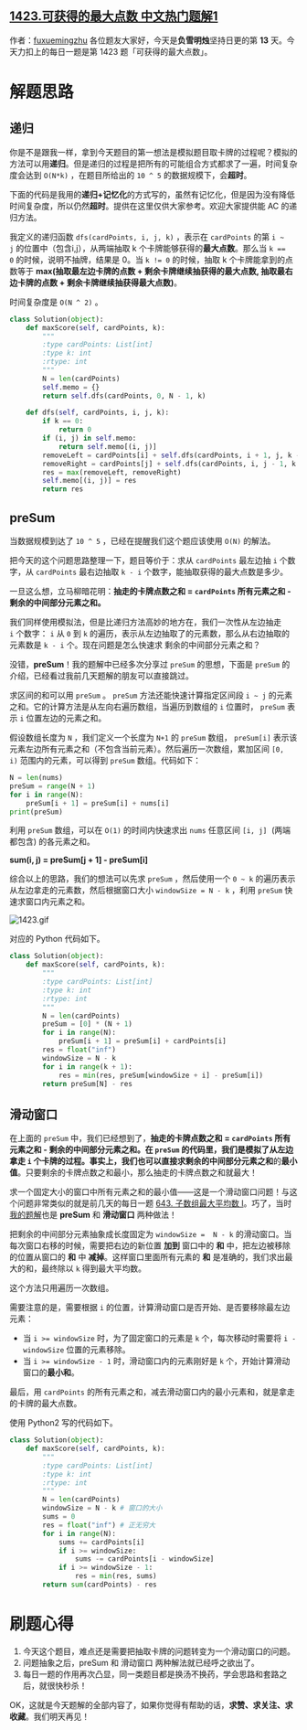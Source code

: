 ## [1423.可获得的最大点数 中文热门题解1](https://leetcode.cn/problems/maximum-points-you-can-obtain-from-cards/solutions/100000/san-chong-fang-fa-tuo-zhan-si-lu-dong-tu-fb9m)

作者：[fuxuemingzhu](https://leetcode.cn/u/fuxuemingzhu)
各位题友大家好，今天是**负雪明烛**坚持日更的第 **13** 天。今天力扣上的每日一题是第 1423 题「可获得的最大点数」。

# 解题思路

## 递归

你是不是跟我一样，拿到今天题目的第一想法是模拟题目取卡牌的过程呢？模拟的方法可以用**递归**。但是递归的过程是把所有的可能组合方式都求了一遍，时间复杂度会达到 `O(N*k)` ，在题目所给出的 `10 ^ 5` 的数据规模下，会**超时**。


下面的代码是我用的**递归+记忆化**的方式写的，虽然有记忆化，但是因为没有降低时间复杂度，所以仍然**超时**。提供在这里仅供大家参考。欢迎大家提供能 AC 的递归方法。


我定义的递归函数 `dfs(cardPoints, i, j, k)` ，表示在 `cardPoints` 的第 `i ~ j` 的位置中（包含i,j），从两端抽取 k 个卡牌能够获得的**最大点数**。那么当 `k == 0` 的时候，说明不抽牌，结果是 0。当 `k != 0` 的时候，抽取 k 个卡牌能拿到的点数等于 **max(抽取最左边卡牌的点数 + 剩余卡牌继续抽获得的最大点数, 抽取最右边卡牌的点数 + 剩余卡牌继续抽获得最大点数)**。


时间复杂度是 `O(N ^ 2)` 。

```python
class Solution(object):
    def maxScore(self, cardPoints, k):
        """
        :type cardPoints: List[int]
        :type k: int
        :rtype: int
        """
        N = len(cardPoints)
        self.memo = {}
        return self.dfs(cardPoints, 0, N - 1, k)
    
    def dfs(self, cardPoints, i, j, k):
        if k == 0:
            return 0
        if (i, j) in self.memo:
            return self.memo[(i, j)]
        removeLeft = cardPoints[i] + self.dfs(cardPoints, i + 1, j, k - 1)
        removeRight = cardPoints[j] + self.dfs(cardPoints, i, j - 1, k - 1)
        res = max(removeLeft, removeRight)
        self.memo[(i, j)] = res
        return res
```


## preSum


当数据规模到达了 `10 ^ 5` ，已经在提醒我们这个题应该使用 `O(N)` 的解法。


把今天的这个问题思路整理一下，题目等价于：求从 `cardPoints` 最左边抽 `i` 个数字，从 `cardPoints` 最右边抽取 `k - i` 个数字，能抽取获得的最大点数是多少。


一旦这么想，立马柳暗花明：**抽走的卡牌点数之和 = `cardPoints` 所有元素之和 - 剩余的中间部分元素之和。**

我们同样使用模拟法，但是比递归方法高妙的地方在，我们一次性从左边抽走 `i` 个数字： `i` 从 `0` 到 `k` 的遍历，表示从左边抽取了的元素数，那么从右边抽取的元素数是 `k - i` 个。现在问题是怎么快速求 剩余的中间部分元素之和？


没错，**preSum**！我的题解中已经多次分享过 `preSum` 的思想，下面是 `preSum` 的介绍，已经看过我前几天题解的朋友可以直接跳过。


求区间的和可以用 `preSum` 。 `preSum` 方法还能快速计算指定区间段 `i ~ j` 的元素之和。它的计算方法是从左向右遍历数组，当遍历到数组的 `i` 位置时， `preSum` 表示 `i` 位置左边的元素之和。


假设数组长度为 `N` ，我们定义一个长度为 `N+1` 的 `preSum` 数组， `preSum[i]` 表示该元素左边所有元素之和（不包含当前元素）。然后遍历一次数组，累加区间 `[0, i)` 范围内的元素，可以得到 `preSum` 数组。代码如下：


```python
N = len(nums)
preSum = range(N + 1)
for i in range(N):
    preSum[i + 1] = preSum[i] + nums[i]
print(preSum)
```


利用 `preSum` 数组，可以在 `O(1)` 的时间内快速求出 `nums` 任意区间 `[i, j]`  (两端都包含) 的各元素之和。


**sum(i, j) = preSum[j + 1] - preSum[i]**


综合以上的思路，我们的想法可以先求 `preSum` ，然后使用一个 `0 ~ k` 的遍历表示从左边拿走的元素数，然后根据窗口大小 `windowSize = N - k` ，利用 `preSum` 快速求窗口内元素之和。


![1423.gif](https://pic.leetcode-cn.com/1612581190-ebDyPC-1423.gif)



对应的 Python 代码如下。

```python
class Solution(object):
    def maxScore(self, cardPoints, k):
        """
        :type cardPoints: List[int]
        :type k: int
        :rtype: int
        """
        N = len(cardPoints)
        preSum = [0] * (N + 1)
        for i in range(N):
            preSum[i + 1] = preSum[i] + cardPoints[i]
        res = float("inf")
        windowSize = N - k
        for i in range(k + 1):
            res = min(res, preSum[windowSize + i] - preSum[i])
        return preSum[N] - res
```


## 滑动窗口


在上面的 `preSum` 中，我们已经想到了，**抽走的卡牌点数之和 = `cardPoints` 所有元素之和 - 剩余的中间部分元素之和。**在 `preSum` 的代码里，我们是模拟了从左边拿走 `i` 个卡牌的过程。事实上，我们也可以直接求**剩余的中间部分元素之和**的**最小值**。只要剩余的卡牌点数之和最小，那么抽走的卡牌点数之和就最大！


求一个固定大小的窗口中所有元素之和的最小值——这是一个滑动窗口问题！与这个问题非常类似的就是前几天的每日一题 [643. 子数组最大平均数 I](https://leetcode-cn.com/problems/maximum-average-subarray-i/)。巧了，当时[我的题解](https://leetcode-cn.com/problems/maximum-average-subarray-i/solution/jing-dian-ti-mu-de-jing-dian-zuo-fa-pres-ze08/)也是 **preSum** 和 **滑动窗口** 两种做法！


把剩余的中间部分元素抽象成长度固定为 `windowSize =  N - k` 的滑动窗口。当每次窗口右移的时候，需要把右边的新位置 **加到** 窗口中的 **和** 中，把左边被移除的位置从窗口的 **和** 中 **减掉**。这样窗口里面所有元素的 **和** 是准确的，我们求出最大的和，最终除以 `k` 得到最大平均数。


这个方法只用遍历一次数组。


需要注意的是，需要根据 `i` 的位置，计算滑动窗口是否开始、是否要移除最左边元素：


- 当 `i >= windowSize` 时，为了固定窗口的元素是 `k` 个，每次移动时需要将 `i - windowSize` 位置的元素移除。
- 当 `i >= windowSize - 1` 时，滑动窗口内的元素刚好是 `k` 个，开始计算滑动窗口的**最小和**。



最后，用 `cardPoints` 的所有元素之和，减去滑动窗口内的最小元素和，就是拿走的卡牌的最大点数。


使用 Python2 写的代码如下。

```python
class Solution(object):
    def maxScore(self, cardPoints, k):
        """
        :type cardPoints: List[int]
        :type k: int
        :rtype: int
        """
        N = len(cardPoints)
        windowSize = N - k # 窗口的大小
        sums = 0
        res = float("inf") # 正无穷大
        for i in range(N):
            sums += cardPoints[i]
            if i >= windowSize:
                sums -= cardPoints[i - windowSize]
            if i >= windowSize - 1:
                res = min(res, sums)
        return sum(cardPoints) - res
```


# 刷题心得



1. 今天这个题目，难点还是需要把抽取卡牌的问题转变为一个滑动窗口的问题。
1. 问题抽象之后，preSum 和 滑动窗口 两种解法就已经呼之欲出了。
1. 每日一题的作用再次凸显，同一类题目都是换汤不换药，学会思路和套路之后，就很快秒杀！



OK，这就是今天题解的全部内容了，如果你觉得有帮助的话，**求赞、求关注、求收藏**。我们明天再见！